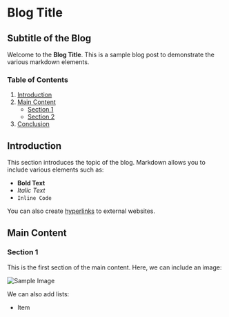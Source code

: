 # Blog Title

## Subtitle of the Blog

Welcome to the **Blog Title**. This is a sample blog post to demonstrate the various markdown elements.

### Table of Contents

1. [Introduction](#introduction)
2. [Main Content](#main-content)
    - [Section 1](#section-1)
    - [Section 2](#section-2)
3. [Conclusion](#conclusion)

## Introduction

This section introduces the topic of the blog. Markdown allows you to include various elements such as:

- **Bold Text**
- *Italic Text*
- `Inline Code`

You can also create [hyperlinks](https://www.example.com) to external websites.

## Main Content

### Section 1

This is the first section of the main content. Here, we can include an image:

![Sample Image](https://via.placeholder.com/150)

We can also add lists:

- Item 
